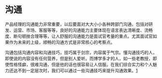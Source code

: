 # 沟通

产品经理的沟通能力非常重要，以后要面对大大小小各种跨部门沟通，包括对研发、运营、市场、客服等等，良好的沟通能力主要体现在语言表达清晰度、流畅度、断句顿挫合理等等，让人舒服的沟通能力是面试官考量的重点。尤其面试官如果作为未来的上级，顺畅的沟通方式是非常核心的考察点。

沟通包括沟通内容和沟通技巧，技巧属于剑宗，内容属于气宗。懂沟通技巧的人，即使说的内容没有任何营养，但是别人爱听。而博学多才的人，如一些老教授，即使性格怪癖，很难沟通，但是他的话也很容易让人信服。在我们综合实力和个人魅力还达不到一定层次时，我们可以通过一些沟通技巧来提升沟通效果。[1
]

##

[1]: http://dadaghp.com/index/index/article_detail/mikuai/wenzhang/id/314.html
[2]: http://dadaghp.com/index/index/article_detail/id/670.html

